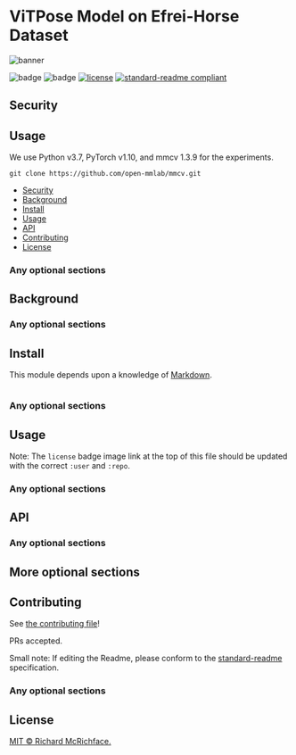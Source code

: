 # ViTPose Model on Efrei-Horse Dataset

![banner]()

![badge]()
![badge]()
[![license](https://img.shields.io/github/license/:user/:repo.svg)](LICENSE)
[![standard-readme compliant](https://img.shields.io/badge/readme%20style-standard-brightgreen.svg?style=flat-square)](https://github.com/RichardLitt/standard-readme)

## Security

## Usage

We use Python v3.7, PyTorch v1.10, and mmcv 1.3.9 for the experiments.

```
git clone https://github.com/open-mmlab/mmcv.git
```


- [Security](#security)
- [Background](#background)
- [Install](#install)
- [Usage](#usage)
- [API](#api)
- [Contributing](#contributing)
- [License](#license)



### Any optional sections

## Background

### Any optional sections

## Install

This module depends upon a knowledge of [Markdown]().

```
```

### Any optional sections

## Usage



Note: The `license` badge image link at the top of this file should be updated with the correct `:user` and `:repo`.

### Any optional sections

## API

### Any optional sections

## More optional sections

## Contributing

See [the contributing file](CONTRIBUTING.md)!

PRs accepted.

Small note: If editing the Readme, please conform to the [standard-readme](https://github.com/RichardLitt/standard-readme) specification.

### Any optional sections

## License

[MIT © Richard McRichface.](../LICENSE)
